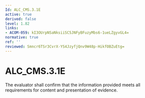 ```yaml
---
Id: ALC_CMS.3.1E
active: true
derived: false
level: 1.82
links:
- ACOM-059: kI3OUrpNSaNksiiSC5JNFyBFuzyMbs6-1ueLZgyvGL4=
normative: true
ref: ''
reviewed: Smncr6TSr3CvrX-YS4JzyfjQnv9W48p-HikfOBZuEtg=
---
```


# ALC_CMS.3.1E

The evaluator shall confirm that the information provided meets all requirements for content and presentation of evidence.